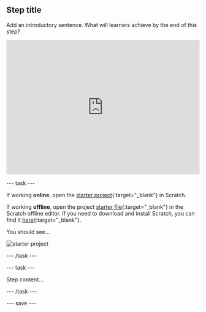 ## Step title

Add an introductory sentence. What will learners achieve by the end of this step?

<iframe src="https://trinket.io/embed/html/d932ddf89f" width="100%" height="350" frameborder="0" marginwidth="0" marginheight="0" allowfullscreen></iframe>

--- task ---

If working **online**, open the [starter project](https://rpf.io/p/en/projectName-on){:target="_blank"} in Scratch.
 
If working **offline**, open the project [starter file](https://rpf.io/p/en/projectName-get){:target="_blank"} in the Scratch offline editor. If you need to download and install Scratch, you can find it [here](https://scratch.mit.edu/download){:target="_blank"}.

You should see...
 
![starter project](images/starter_project.png)

--- /task ---

--- task ---

Step content...

--- /task ---

--- save ---
